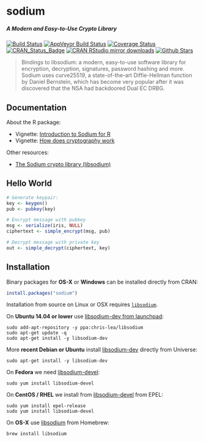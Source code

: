 # sodium

##### *A Modern and Easy-to-Use Crypto Library*

[![Build Status](https://travis-ci.org/jeroenooms/sodium.svg?branch=master)](https://travis-ci.org/jeroenooms/sodium)
[![AppVeyor Build Status](https://ci.appveyor.com/api/projects/status/github/jeroenooms/sodium?branch=master&svg=true)](https://ci.appveyor.com/project/jeroenooms/sodium)
[![Coverage Status](https://codecov.io/github/jeroenooms/sodium/coverage.svg?branch=master)](https://codecov.io/github/jeroenooms/sodium?branch=master)
[![CRAN_Status_Badge](http://www.r-pkg.org/badges/version/sodium)](http://cran.r-project.org/package=sodium)
[![CRAN RStudio mirror downloads](http://cranlogs.r-pkg.org/badges/sodium)](http://cran.r-project.org/web/packages/sodium/index.html)
[![Github Stars](https://img.shields.io/github/stars/jeroenooms/sodium.svg?style=social&label=Github)](https://github.com/jeroenooms/sodium)

> Bindings to libsodium: a modern, easy-to-use software library for
  encryption, decryption, signatures, password hashing and more. Sodium uses
  curve25519, a state-of-the-art Diffie-Hellman function by Daniel Bernstein,
  which has become very popular after it was discovered that the NSA had
  backdoored Dual EC DRBG.

## Documentation

About the R package:

 - Vignette: [Introduction to Sodium for R](https://cran.r-project.org/web/packages/sodium/vignettes/intro.html)
 - Vignette: [How does cryptography work](https://cran.r-project.org/web/packages/sodium/vignettes/crypto101.html)

Other resources:

 - [The Sodium crypto library (libsodium)](https://download.libsodium.org/doc/)


## Hello World

```r
# Generate keypair:
key <- keygen()
pub <- pubkey(key)

# Encrypt message with pubkey
msg <- serialize(iris, NULL)
ciphertext <- simple_encrypt(msg, pub)

# Decrypt message with private key
out <- simple_decrypt(ciphertext, key)
```



## Installation

Binary packages for __OS-X__ or __Windows__ can be installed directly from CRAN:

```r
install.packages("sodium")
```

Installation from source on Linux or OSX requires [`libsodium`](https://download.libsodium.org/doc/). 

On __Ubuntu 14.04 or lower__ use [libsodium-dev from launchpad](https://launchpad.net/~chris-lea/+archive/ubuntu/libsodium):

```
sudo add-apt-repository -y ppa:chris-lea/libsodium
sudo apt-get update -q
sudo apt-get install -y libsodium-dev
```

More __recent Debian or Ubuntu__ install [libsodium-dev](https://packages.debian.org/testing/libsodium-dev) directly from Universe:

```
sudo apt-get install -y libsodium-dev
```

On __Fedora__ we need [libsodium-devel](https://apps.fedoraproject.org/packages/libsodium-devel):

```
sudo yum install libsodium-devel
````

On __CentOS / RHEL__ we install from [libsodium-devel](https://dl.fedoraproject.org/pub/epel/6/x86_64/repoview/libsodium-devel.html) from EPEL:

```
sudo yum install epel-release
sudo yum install libsodium-devel
```

On __OS-X__ use [libsodium](https://github.com/Homebrew/homebrew-core/blob/master/Formula/libsodium.rb) from Homebrew:

```
brew install libsodium
```
